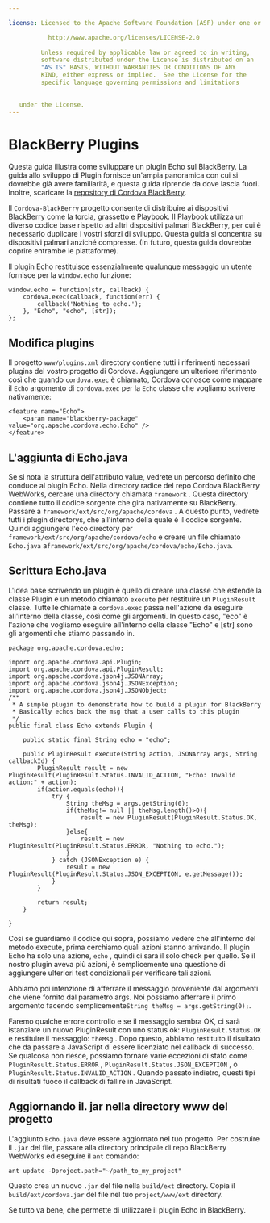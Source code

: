 ```yaml
---

license: Licensed to the Apache Software Foundation (ASF) under one or more contributor license agreements. See the NOTICE file distributed with this work for additional information regarding copyright ownership. The ASF licenses this file to you under the Apache License, Version 2.0 (the "License"); you may not use this file except in compliance with the License. You may obtain a copy of the License at

           http://www.apache.org/licenses/LICENSE-2.0
    
         Unless required by applicable law or agreed to in writing,
         software distributed under the License is distributed on an
         "AS IS" BASIS, WITHOUT WARRANTIES OR CONDITIONS OF ANY
         KIND, either express or implied.  See the License for the
         specific language governing permissions and limitations
    

   under the License.
---
```


# BlackBerry Plugins

Questa guida illustra come sviluppare un plugin Echo sul BlackBerry. La guida allo sviluppo di Plugin fornisce un'ampia panoramica con cui si dovrebbe già avere familiarità, e questa guida riprende da dove lascia fuori. Inoltre, scaricare la [repository di Cordova BlackBerry][1].

 [1]: https://git-wip-us.apache.org/repos/asf?p=cordova-blackberry-webworks.git;a=summary

Il `Cordova-BlackBerry` progetto consente di distribuire ai dispositivi BlackBerry come la torcia, grassetto e Playbook. Il Playbook utilizza un diverso codice base rispetto ad altri dispositivi palmari BlackBerry, per cui è necessario duplicare i vostri sforzi di sviluppo. Questa guida si concentra su dispositivi palmari anziché compresse. (In futuro, questa guida dovrebbe coprire entrambe le piattaforme).

Il plugin Echo restituisce essenzialmente qualunque messaggio un utente fornisce per la `window.echo` funzione:

    window.echo = function(str, callback) {
        cordova.exec(callback, function(err) {
            callback('Nothing to echo.');
        }, "Echo", "echo", [str]);
    };
    

## Modifica plugins

Il progetto `www/plugins.xml` directory contiene tutti i riferimenti necessari plugins del vostro progetto di Cordova. Aggiungere un ulteriore riferimento così che quando `cordova.exec` è chiamato, Cordova conosce come mappare il `Echo` argomento di `cordova.exec` per la `Echo` classe che vogliamo scrivere nativamente:

    <feature name="Echo">
        <param name="blackberry-package" value="org.apache.cordova.echo.Echo" />
    </feature>
    

## L'aggiunta di Echo.java

Se si nota la struttura dell'attributo value, vedrete un percorso definito che conduce al plugin Echo. Nella directory radice del repo Cordova BlackBerry WebWorks, cercare una directory chiamata `framework` . Questa directory contiene tutto il codice sorgente che gira nativamente su BlackBerry. Passare a `framework/ext/src/org/apache/cordova` . A questo punto, vedrete tutti i plugin directorys, che all'interno della quale è il codice sorgente. Quindi aggiungere l'eco directory per `framework/ext/src/org/apache/cordova/echo` e creare un file chiamato `Echo.java` a`framework/ext/src/org/apache/cordova/echo/Echo.java`.

## Scrittura Echo.java

L'idea base scrivendo un plugin è quello di creare una classe che estende la classe Plugin e un metodo chiamato `execute` per restituire un `PluginResult` classe. Tutte le chiamate a `cordova.exec` passa nell'azione da eseguire all'interno della classe, così come gli argomenti. In questo caso, "eco" è l'azione che vogliamo eseguire all'interno della classe "Echo" e [str] sono gli argomenti che stiamo passando in.

    package org.apache.cordova.echo;
    
    import org.apache.cordova.api.Plugin;
    import org.apache.cordova.api.PluginResult;
    import org.apache.cordova.json4j.JSONArray;
    import org.apache.cordova.json4j.JSONException;
    import org.apache.cordova.json4j.JSONObject;
    /**
     * A simple plugin to demonstrate how to build a plugin for BlackBerry
     * Basically echos back the msg that a user calls to this plugin
     */
    public final class Echo extends Plugin {
    
        public static final String echo = "echo";
    
        public PluginResult execute(String action, JSONArray args, String callbackId) {
            PluginResult result = new PluginResult(PluginResult.Status.INVALID_ACTION, "Echo: Invalid action:" + action);
            if(action.equals(echo)){
                try {
                    String theMsg = args.getString(0);
                    if(theMsg!= null || theMsg.length()>0){
                        result = new PluginResult(PluginResult.Status.OK, theMsg);
                    }else{
                        result = new PluginResult(PluginResult.Status.ERROR, "Nothing to echo.");
                    }
                } catch (JSONException e) {
                    result = new PluginResult(PluginResult.Status.JSON_EXCEPTION, e.getMessage());
                }
            }
    
            return result;
        }
    
    }
    

Così se guardiamo il codice qui sopra, possiamo vedere che all'interno del metodo execute, prima cerchiamo quali azioni stanno arrivando. Il plugin Echo ha solo una azione, `echo` , quindi ci sarà il solo check per quello. Se il nostro plugin aveva più azioni, è semplicemente una questione di aggiungere ulteriori test condizionali per verificare tali azioni.

Abbiamo poi intenzione di afferrare il messaggio proveniente dal argomenti che viene fornito dal parametro args. Noi possiamo afferrare il primo argomento facendo semplicemente`String theMsg = args.getString(0);`.

Faremo qualche errore controllo e se il messaggio sembra OK, ci sarà istanziare un nuovo PluginResult con uno status ok: `PluginResult.Status.OK` e restituire il messaggio: `theMsg` . Dopo questo, abbiamo restituito il risultato che da passare a JavaScript di essere licenziato nel callback di successo. Se qualcosa non riesce, possiamo tornare varie eccezioni di stato come `PluginResult.Status.ERROR` , `PluginResult.Status.JSON_EXCEPTION` , o `PluginResult.Status.INVALID_ACTION` . Quando passato indietro, questi tipi di risultati fuoco il callback di fallire in JavaScript.

## Aggiornando il. jar nella directory www del progetto

L'aggiunto `Echo.java` deve essere aggiornato nel tuo progetto. Per costruire il `.jar` del file, passare alla directory principale di repo BlackBerry WebWorks ed eseguire il `ant` comando:

    ant update -Dproject.path="~/path_to_my_project"
    

Questo crea un nuovo `.jar` del file nella `build/ext` directory. Copia il `build/ext/cordova.jar` del file nel tuo `project/www/ext` directory.

Se tutto va bene, che permette di utilizzare il plugin Echo in BlackBerry.